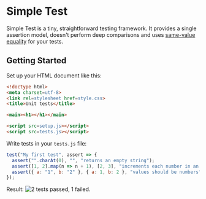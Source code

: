 # Simple Test

Simple Test is a tiny, straightforward testing framework. It provides a single assertion model,
doesn't perform deep comparisons and uses [same-value
equality](http://ecma-international.org/ecma-262/5.1/#sec-9.12) for your tests.

## Getting Started

Set up your HTML document like this:

```html
<!doctype html>
<meta charset=utf-8>
<link rel=stylesheet href=style.css>
<title>Unit tests</title>

<main><h1></h1></main>

<script src=setup.js></script>
<script src=tests.js></script>
```

Write tests in your `tests.js` file:

```javascript
test("My first test", assert => {
  assert("".charAt(0), "", "returns an empty string");
  assert([1, 2].map(n => n + 1), [2, 3], "increments each number in an array");
  assert({ a: "1", b: "2" }, { a: 1, b: 2 }, "values should be numbers");
});
```

Result:
![2 tests passed, 1 failed.](https://cldup.com/6n-53XK5qy.png)
